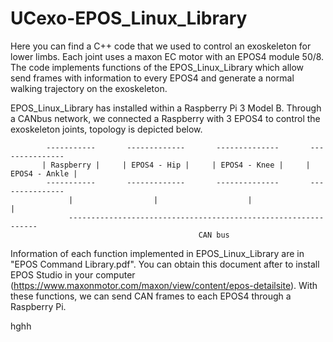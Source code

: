 # UCexo-EPOS_Linux_Library


Here you can find a C++ code that we used to control an exoskeleton for lower limbs. Each joint uses a maxon EC motor with an EPOS4 module 50/8. The code implements functions of the EPOS_Linux_Library which allow send frames with information to every EPOS4 and generate a normal walking trajectory on the exoskeleton.


EPOS_Linux_Library has installed within a Raspberry Pi 3 Model B. Through a CANbus network, we connected a Raspberry with 3 EPOS4 to control the exoskeleton joints, topology is depicted below.

            -----------       -------------       --------------       ---------------
           | Raspberry |     | EPOS4 - Hip |     | EPOS4 - Knee |     | EPOS4 - Ankle |
            -----------       -------------       --------------       ---------------
                 |                  |                    |                     |
                 ---------------------------------------------------------------
                                              CAN bus
                  
Information of each function implemented in EPOS_Linux_Library are in "EPOS Command Library.pdf". You can obtain this document after to install EPOS Studio in your computer (https://www.maxonmotor.com/maxon/view/content/epos-detailsite). With these functions, we can send CAN frames to each EPOS4 through a Raspberry Pi. 



hghh
